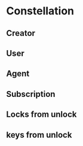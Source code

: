 # Constellation

## Creator

## User

## Agent

## Subscription

## Locks from unlock

## keys from unlock
